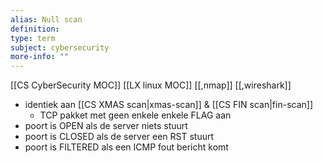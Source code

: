 ```yaml
---
alias: Null scan
definition: 
type: term
subject: cybersecurity
more-info: ""
---
```


[[CS CyberSecurity MOC]]
[[LX linux MOC]]
[[,nmap]]
[[,wireshark]]

- identiek aan [[CS XMAS scan|xmas-scan]] & [[CS FIN scan|fin-scan]] 
	- TCP pakket met geen enkele enkele FLAG aan
- poort is OPEN als de server niets stuurt
- poort is CLOSED als de server een RST stuurt
- poort is FILTERED als een ICMP fout bericht komt
 